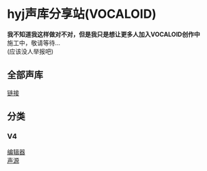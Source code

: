 # hyj声库分享站(VOCALOID)
**我不知道我这样做对不对，但是我只是想让更多人加入VOCALOID创作中**  
施工中，敬请等待...  
(应该没人举报吧)
## 全部声库
[链接](https://pan.huang1111.cn/s/4YGWsg)

## 分类
### V4
[编辑器](v4/editor.md)  
[声源](v4/Singer-Library.md)  
